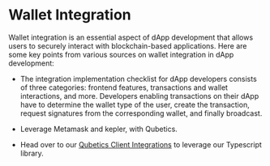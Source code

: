 # Wallet Integration

Wallet integration is an essential aspect of dApp development that allows users to securely interact with blockchain-based
applications. Here are some key points from various sources on wallet integration in dApp development:

- The integration implementation checklist for dApp developers consists of three categories: frontend features,
transactions and wallet interactions, and more. Developers enabling transactions on their dApp have to determine
the wallet type of the user, create the transaction, request signatures from the corresponding wallet, and finally broadcast.

- Leverage Metamask and kepler, with Qubetics.

- Head over to our [Qubetics Client Integrations](./../../develop/tools/client-integrations)
  to leverage our Typescript library.
